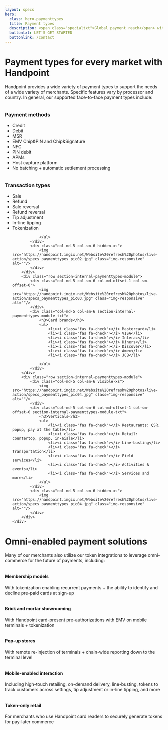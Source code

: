 ```yaml
---
layout: specs
hero: 
  class: hero-paymenttypes
  title: Payment types
  description: <span class="specialtxt">Global payment reach</span> with rich payment options
  buttontxt: LET’S GET STARTED
  buttonlink: /contact
---
```


<div class="section section-internal section-internal-paymenttypes">
	<div class="container">
		<div class="row">
			<div class="col-md-6 col-md-offset-3 col-sm-10 col-sm-offset-1 section-internal-intro">	
				<h1>Payment types for every market with Handpoint</h1>	
				<p>Handpoint provides a wide variety of payment types to support the needs of a wide variety of merchants. Specific features vary by processor and country. In general, our supported face-to-face payment types include:</p>
			</div>
		</div>
		<div class="row section-internal-paymenttypes-module">
			<div class="col-md-5 col-sm-6 col-md-offset-1 col-sm-offset-0">
				<img src="https://handpoint.imgix.net/Website%20refresh%20photos/live-action/specs_paymenttypes_pic05.jpg" class="img-responsive" alt=""/>
			</div>
			<div class="col-md-5 col-sm-6 section-internal-paymenttypes-module-txt">
				<h3>Payment methods</h3>
				<ul>
					<li><i class="fas fa-check"></i> Credit</li>
					<li><i class="fas fa-check"></i> Debit</li>
					<li><i class="fas fa-check"></i> MSR</li>
					<li><i class="fas fa-check"></i> EMV Chip&PIN and Chip&Signature</li>
					<li><i class="fas fa-check"></i> NFC</li>
					<li><i class="fas fa-check"></i> PIN debit</li>
					<li><i class="fas fa-check"></i> APMs</li>
					<li><i class="fas fa-check"></i> Host capture platform</li>
					<li><i class="fas fa-check"></i> No batching + automatic settlement processing</li>
				</ul>
			</div>
		</div>
		<div class="row section-internal-paymenttypes-module">
			<div class="col-md-5 col-sm-6 visible-xs">
				<img src="https://handpoint.imgix.net/Website%20refresh%20photos/live-action/specs_paymenttypes_pic02.jpg" class="img-responsive" alt=""/>
			</div>
			<div class="col-md-5 col-sm-6 col-md-offset-1 col-sm-offset-0 section-internal-paymenttypes-module-txt">
				<h3>Transaction types</h3>
					<ul>
					<li><i class="fas fa-check"></i> Sale</li>
					<li><i class="fas fa-check"></i> Refund</li>
					<li><i class="fas fa-check"></i> Sale reversal</li>
					<li><i class="fas fa-check"></i> Refund reversal</li>
					<li><i class="fas fa-check"></i> Tip adjustment</li>
					<li><i class="fas fa-check"></i> In-line tipping</li>
					<li><i class="fas fa-check"></i> Tokenization</li>
					
				</ul>
			</div>
			<div class="col-md-5 col-sm-6 hidden-xs">
				<img src="https://handpoint.imgix.net/Website%20refresh%20photos/live-action/specs_paymenttypes_pic02.jpg" class="img-responsive" alt=""/>
			</div>
		</div>
		<div class="row section-internal-paymenttypes-module">
			<div class="col-md-5 col-sm-6 col-md-offset-1 col-sm-offset-0">
				<img src="https://handpoint.imgix.net/Website%20refresh%20photos/live-action/specs_paymenttypes_pic03.jpg" class="img-responsive" alt=""/>
			</div>
			<div class="col-md-5 col-sm-6 section-internal-paymenttypes-module-txt">
				<h3>Card brands</h3>
				<ul>
					<li><i class="fas fa-check"></i> Mastercard</li>
					<li><i class="fas fa-check"></i> VISA</li>
					<li><i class="fas fa-check"></i> Interac</li>
					<li><i class="fas fa-check"></i> Diners</li>
					<li><i class="fas fa-check"></i> Discover</li>
					<li><i class="fas fa-check"></i> Amex</li>
					<li><i class="fas fa-check"></i> JCB</li>

				</ul>
			</div>
		</div>
		<div class="row section-internal-paymenttypes-module">
			<div class="col-md-5 col-sm-6 visible-xs">
				<img src="https://handpoint.imgix.net/Website%20refresh%20photos/live-action/specs_paymenttypes_pic04.jpg" class="img-responsive" alt=""/>
			</div>
			<div class="col-md-5 col-sm-6 col-md-offset-1 col-sm-offset-0 section-internal-paymenttypes-module-txt">
				<h3>Verticals</h3>
				<ul>
					<li><i class="fas fa-check"></i> Restaurants: QSR, popup, pay at the table</li>
					<li><i class="fas fa-check"></i> Retail: countertop, popup, in-aisle</li>
					<li><i class="fas fa-check"></i> Line-busting</li>
					<li><i class="fas fa-check"></i> Transportation</li>
					<li><i class="fas fa-check"></i> Field services</li>
					<li><i class="fas fa-check"></i> Activities & events</li>
					<li><i class="fas fa-check"></i> Services and more</li>
				</ul>
			</div>
			<div class="col-md-5 col-sm-6 hidden-xs">
				<img src="https://handpoint.imgix.net/Website%20refresh%20photos/live-action/specs_paymenttypes_pic04.jpg" class="img-responsive" alt=""/>
			</div>
		</div>
	</div>
</div>
<div class="section section-lightcolor">
	<div class="container">
		<div class="row">
			<div class="col-md-6 col-md-offset-3 col-sm-10 col-sm-offset-1 section-internal-intro">	
				<h1>Omni-enabled payment solutions</h1>	
				<p>Many of our merchants also utilize our token integrations to leverage omni-commerce for the future of payments, including:</p>
			</div>
		</div>
		<div class="row">
			<div class="blurb-media col-md-5 col-md-offset-1 col-sm-6 col-sm-offset-0">
			  	<div class="pull-left">
			    	<img src="https://handpoint.imgix.net/Website%20refresh%20photos/icons/ico01.svg" alt=""/>
			  	</div>
			  	<div class="media-body">
			    	<h4>Membership models</h4>
					<p>With tokenization enabling recurrent payments + the ability to identify and decline pre-paid cards at sign-up</p>
			  	</div>
			</div>
			<div class="blurb-media col-md-5 col-sm-6">
			  	<div class="pull-left">
			    	<img src="https://handpoint.imgix.net/Website%20refresh%20photos/icons/ico02.svg" alt=""/>
			  	</div>
			  	<div class="media-body">
			    	<h4>Brick and mortar showrooming</h4>
					<p>With Handpoint card-present pre-authorizations with EMV on mobile terminals + tokenization</p>
			  	</div>
			</div>
			<div class="blurb-media col-md-5 col-md-offset-1 col-sm-6 col-sm-offset-0">
			  	<div class="pull-left">
			    	<img src="https://handpoint.imgix.net/Website%20refresh%20photos/icons/ico03.svg" alt=""/>
			  	</div>
			  	<div class="media-body">
			    	<h4>Pop-up stores</h4>
					<p>With remote re-injection of terminals + chain-wide reporting down to the terminal level</p>
			  	</div>
			</div>
			<div class="blurb-media col-md-5 col-sm-6">
			  	<div class="pull-left">
			    	<img src="https://handpoint.imgix.net/Website%20refresh%20photos/icons/ico04.svg" alt=""/>
			  	</div>
			  	<div class="media-body">
			    	<h4>Mobile-enabled interaction</h4>
					<p>Including high-touch retailing, on-demand delivery, line-busting, tokens to track customers across settings, tip adjustment or in-line tipping, and more</p>
			  	</div>
			</div>
			<div class="blurb-media col-md-5 col-md-offset-1 col-sm-6 col-sm-offset-0">
			  	<div class="pull-left">
			    	<img src="https://handpoint.imgix.net/Website%20refresh%20photos/icons/ico05.svg" alt=""/>
			  	</div>
			  	<div class="media-body">
			    	<h4>Token-only retail</h4>
					<p>For merchants who use Handpoint card readers to securely generate tokens for pay-later commerce</p>
			  	</div>
			</div>
		</div>
	</div>
</div>	
